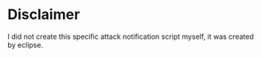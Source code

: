 # Disclaimer
I did not create this specific attack notification script myself, it was created by eclipse.
